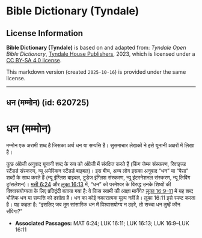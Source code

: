 # Bible Dictionary (Tyndale)

## License Information

**Bible Dictionary (Tyndale)** is based on and adapted from: _Tyndale Open Bible Dictionary_, [Tyndale House Publishers](https://tyndaleopenresources.com/), 2023, which is licensed under a [CC BY-SA 4.0 license](https://creativecommons.org/licenses/by-sa/4.0/legalcode.en).

This markdown version (created `2025-10-16`) is provided under the same license.



--------------------------------

## धन (मम्मोन) (id: 620725)

धन (मम्मोन)
===========

मम्मोन एक अरामी शब्द है जिसका अर्थ धन या सम्पत्ति है। सुसमाचार लेखकों ने इसे यूनानी अक्षरों में लिखा है।

कुछ अंग्रेजी अनुवाद यूनानी शब्द के रूप को अंग्रेजी में संरक्षित करते हैं (किंग जेम्स संस्करण, रिवाइज्ड स्टैंडर्ड संस्करण, न्यू अमेरिकन स्टैंडर्ड बाइबल)। इस बीच, अन्य लोग इसका अनुवाद “धन” या “पैसा” शब्दों के साथ करते हैं (न्यू इंग्लिश बाइबल, टुडेज इंग्लिश संस्करण, न्यू इंटरनेशनल संस्करण, न्यू लिविंग ट्रांसलेशन)। [मत्ती 6:24](https://ref.ly/Matt6:24) और [लूका 16:13](https://ref.ly/Luke16:13) में, “धन” को परमेश्वर के विरुद्ध उनके शिष्यों की विश्वासयोग्यता के लिए प्रतिद्वंदी बताया गया है: वे किस स्वामी की आज्ञा मानेंगे? [लूका 16:9–11](https://ref.ly/Luke16:9-Luke16:11) में यह शब्द भौतिक धन या सम्पत्ति को दर्शाता है। धन का कोई नकारात्मक मूल्य नहीं है। लूका 16:11 इसे स्पष्ट करता है। यह कहता है: "इसलिए जब तुम सांसारिक धन में विश्वासयोग्य न ठहरे, तो सच्चा धन तुम्हें कौन सौंपेगा?"

* **Associated Passages:** MAT 6:24; LUK 16:11; LUK 16:13; LUK 16:9–LUK 16:11

